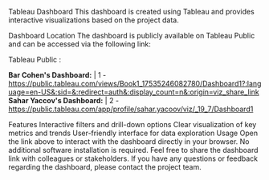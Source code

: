 Tableau Dashboard
This dashboard is created using Tableau and provides interactive visualizations based on the project data.

Dashboard Location
The dashboard is publicly available on Tableau Public and can be accessed via the following link:

Tableau Public : 

**Bar Cohen's Dashboard:** | 1 - https://public.tableau.com/views/Book1_17535246082780/Dashboard1?:language=en-US&:sid=&:redirect=auth&:display_count=n&:origin=viz_share_link
**Sahar Yaccov's Dashboard:** | 2 - https://public.tableau.com/app/profile/sahar.yacoov/viz/_19_7/Dashboard1

Features
Interactive filters and drill-down options
Clear visualization of key metrics and trends
User-friendly interface for data exploration
Usage
Open the link above to interact with the dashboard directly in your browser.
No additional software installation is required.
Feel free to share the dashboard link with colleagues or stakeholders.
If you have any questions or feedback regarding the dashboard, please contact the project team.



